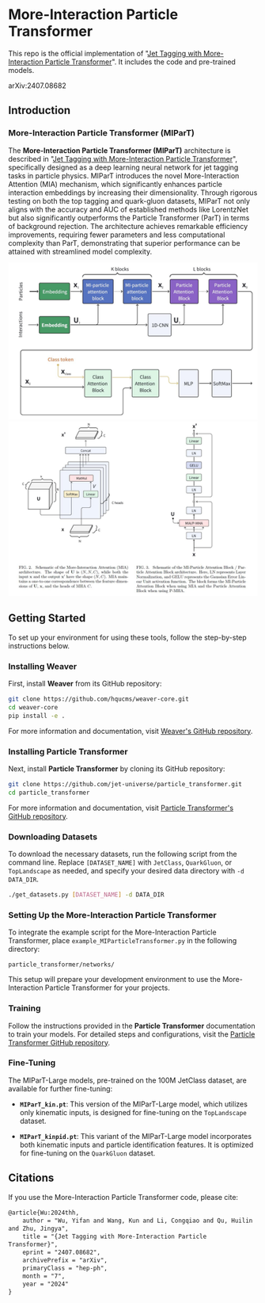 # More-Interaction Particle Transformer
This repo is the official implementation of "[Jet Tagging with More-Interaction Particle Transformer](https://arxiv.org/abs/2407.08682)". It includes the code and pre-trained models.

arXiv:2407.08682

## Introduction

### More-Interaction Particle Transformer (MIParT)

The **More-Interaction Particle Transformer (MIParT)** architecture is described in "[Jet Tagging with More-Interaction Particle Transformer](https://arxiv.org/abs/2407.08682)", specifically designed as a deep learning neural network for jet tagging tasks in particle physics. MIParT introduces the novel More-Interaction Attention (MIA) mechanism, which significantly enhances particle interaction embeddings by increasing their dimensionality. Through rigorous testing on both the top tagging and quark-gluon datasets, MIParT not only aligns with the accuracy and AUC of established methods like LorentzNet but also significantly outperforms the Particle Transformer (ParT) in terms of background rejection. The architecture achieves remarkable efficiency improvements, requiring fewer parameters and less computational complexity than ParT, demonstrating that superior performance can be attained with streamlined model complexity.


![arch](arch.jpg)
![arch2](arch2.jpg)


## Getting Started

To set up your environment for using these tools, follow the step-by-step instructions below.

### Installing Weaver

First, install **Weaver** from its GitHub repository:

```bash
git clone https://github.com/hqucms/weaver-core.git
cd weaver-core
pip install -e .
```

For more information and documentation, visit [Weaver's GitHub repository](https://github.com/hqucms/weaver-core).

### Installing Particle Transformer

Next, install **Particle Transformer** by cloning its GitHub repository:

```bash
git clone https://github.com/jet-universe/particle_transformer.git
cd particle_transformer
```

For more information and documentation, visit [Particle Transformer's GitHub repository](https://github.com/jet-universe/particle_transformer).

### Downloading Datasets

To download the necessary datasets, run the following script from the command line. Replace `[DATASET_NAME]` with `JetClass`, `QuarkGluon`, or `TopLandscape` as needed, and specify your desired data directory with `-d DATA_DIR`.

```bash
./get_datasets.py [DATASET_NAME] -d DATA_DIR
```

### Setting Up the More-Interaction Particle Transformer

To integrate the example script for the More-Interaction Particle Transformer, place `example_MIParticleTransformer.py` in the following directory:

```plaintext
particle_transformer/networks/
```

This setup will prepare your development environment to use the More-Interaction Particle Transformer for your projects.



### Training

Follow the instructions provided in the **Particle Transformer** documentation to train your models. For detailed steps and configurations, visit the [Particle Transformer GitHub repository](https://github.com/jet-universe/particle_transformer).



### Fine-Tuning

The MIParT-Large models, pre-trained on the 100M JetClass dataset, are available for further fine-tuning:

- **`MIParT_kin.pt`**: This version of the MIParT-Large model, which utilizes only kinematic inputs, is designed for fine-tuning on the `TopLandscape` dataset.

- **`MIParT_kinpid.pt`**: This variant of the MIParT-Large model incorporates both kinematic inputs and particle identification features. It is optimized for fine-tuning on the `QuarkGluon` dataset.



## Citations

If you use the More-Interaction Particle Transformer code, please cite:

```
@article{Wu:2024thh,
    author = "Wu, Yifan and Wang, Kun and Li, Congqiao and Qu, Huilin and Zhu, Jingya",
    title = "{Jet Tagging with More-Interaction Particle Transformer}",
    eprint = "2407.08682",
    archivePrefix = "arXiv",
    primaryClass = "hep-ph",
    month = "7",
    year = "2024"
}

```
